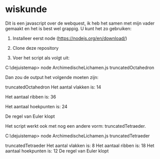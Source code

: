 # wiskunde

Dit is een javascript over de webquest, ik heb het samen met mijn vader gemaakt en het is best wel grappig.
U kunt het zo gebruiken:

1. Installeer eerst node (https://nodejs.org/en/download/)

2. Clone deze repository

3. Voer het script als volgt uit:

C:\dejuistemap> node ArchimedischeLichamen.js truncatedOctahedron

Dan zou de output het volgende moeten zijn:

truncatedOctahedron
Het aantal vlakken is: 14

Het aantaal ribben is: 36

Het aantaal hoekpunten is: 24

De regel van Euler klopt


Het script werkt ook met nog een andere vorm: truncatedTetraeder.

C:\dejuistemap> node ArchimedischeLichamen.js truncatedTetraeder

truncatedTetraeder
Het aantal vlakken is: 8
Het aantaal ribben is: 18
Het aantaal hoekpunten is: 12
De regel van Euler klopt
